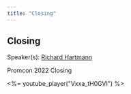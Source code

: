 ```yaml
---
title: "Closing"
---
```


## Closing

Speaker(s): [Richard Hartmann](../../speakers/richard-hartmann)

Promcon 2022 Closing

<%= youtube_player("Vxxa_tH0GVI") %>